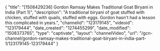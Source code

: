 {
    "title": "[1508429236] Gordon Ramsay Makes Traditional Goat Biryani in India (Part 1)",
    "description": "A traditional biryani of goat stuffed with chicken, stuffed with quails, stuffed with eggs. Gordon hasn't had a lesson this complicated in years.",
    "channelid": "123179145",
    "videoid": "123179444",
    "date_created": "1274455299",
    "date_modified": "1508373765",
    "type": "captivate",
    "layout": "channelVideo",
    "url": "\/gcn-channel\/gordon-ramsay-makes-traditional-goat-biryani-in-india-part-1\/123179145-123179444"
}